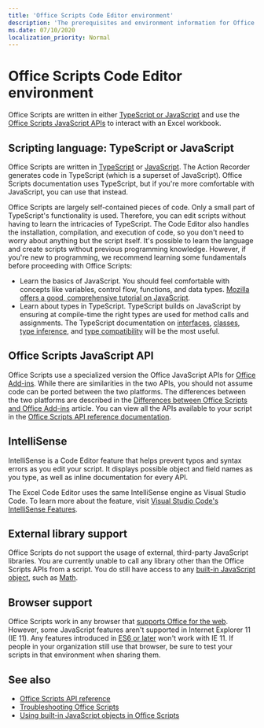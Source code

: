 ```yaml
---
title: 'Office Scripts Code Editor environment'
description: 'The prerequisites and environment information for Office Scripts in Excel on the web.'
ms.date: 07/10/2020
localization_priority: Normal
---
```


# Office Scripts Code Editor environment

Office Scripts are written in either [TypeScript or JavaScript](#scripting-language-typescript-or-javascript) and use the [Office Scripts JavaScript APIs](#office-scripts-javascript-api) to interact with an Excel workbook.

## Scripting language: TypeScript or JavaScript

Office Scripts are written in [TypeScript](https://www.typescriptlang.org/docs/home.html) or [JavaScript](https://developer.mozilla.org/docs/Web/JavaScript). The Action Recorder generates code in TypeScript (which is a superset of JavaScript). Office Scripts documentation uses TypeScript, but if you're more comfortable with JavaScript, you can use that instead.

Office Scripts are largely self-contained pieces of code. Only a small part of TypeScript's functionality is used. Therefore, you can edit scripts without having to learn the intricacies of TypeScript. The Code Editor also handles the installation, compilation, and execution of code, so you don't need to worry about anything but the script itself. It's possible to learn the language and create scripts without previous programming knowledge. However, if you're new to programming, we recommend learning some fundamentals before proceeding with Office Scripts:

- Learn the basics of JavaScript. You should feel comfortable with concepts like variables, control flow, functions, and data types. [Mozilla offers a good, comprehensive tutorial on JavaScript](https://developer.mozilla.org/docs/Web/JavaScript/Guide/Introduction).
- Learn about types in TypeScript. TypeScript builds on JavaScript by ensuring at compile-time the right types are used for method calls and assignments. The TypeScript documentation on [interfaces](https://www.typescriptlang.org/docs/handbook/interfaces.html), [classes](https://www.typescriptlang.org/docs/handbook/classes.html), [type inference](https://www.typescriptlang.org/docs/handbook/type-inference.html), and [type compatibility](https://www.typescriptlang.org/docs/handbook/type-compatibility.html) will be the most useful.

## Office Scripts JavaScript API

Office Scripts use a specialized version the Office JavaScript APIs for [Office Add-ins](/office/dev/add-ins/overview/index). While there are similarities in the two APIs, you should not assume code can be ported between the two platforms. The differences between the two platforms are described in the [Differences between Office Scripts and Office Add-ins](../resources/add-ins-differences.md#apis) article. You can view all the APIs available to your script in the [Office Scripts API reference documentation](/javascript/api/office-scripts/overview).

## IntelliSense

IntelliSense is a Code Editor feature that helps prevent typos and syntax errors as you edit your script. It displays possible object and field names as you type, as well as inline documentation for every API.

The Excel Code Editor uses the same IntelliSense engine as Visual Studio Code. To learn more about the feature, visit [Visual Studio Code's IntelliSense Features](https://code.visualstudio.com/docs/editor/intellisense#_intellisense-features).

## External library support

Office Scripts do not support the usage of external, third-party JavaScript libraries. You are currently unable to call any library other than the Office Scripts APIs from a script. You do still have access to any [built-in JavaScript object](../develop/javascript-objects.md), such as [Math](https://developer.mozilla.org/docs/Web/JavaScript/Reference/Global_Objects/Math).

## Browser support

Office Scripts work in any browser that [supports Office for the web](https://support.microsoft.com/office/ad1303e0-a318-47aa-b409-d3a5eb44e452). However, some JavaScript features aren't supported in Internet Explorer 11 (IE 11). Any features introduced in [ES6 or later](https://www.w3schools.com/Js/js_es6.asp) won't work with IE 11. If people in your organization still use that browser, be sure to test your scripts in that environment when sharing them.

## See also

- [Office Scripts API reference](/javascript/api/office-scripts/overview)
- [Troubleshooting Office Scripts](../testing/troubleshooting.md)
- [Using built-in JavaScript objects in Office Scripts](../develop/javascript-objects.md)
